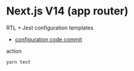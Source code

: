 # Next.js V14 (app router)

RTL + Jest configuration templates

- [configuration code commit](https://github.com/with-key/next_test/commit/f45086b344e2a9c5b9bf055690867bb97497498c)

action

```
yarn test
```
